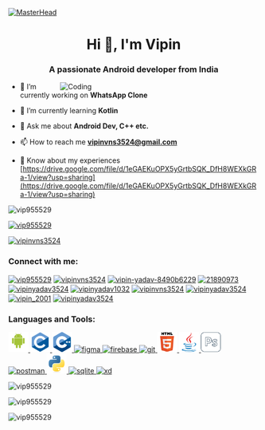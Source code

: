 [![MasterHead](https://1.bp.blogspot.com/-7A4WynwLsMw/XbBpCXG8fHI/AAAAAAAAMt4/uOa1bpLskYgrwGbllhSu2SDj_Mig8SXJQCLcBGAsYHQ/s1600/2000_600px.gif)](https://rishavchanda.io)
<h1 align="center">Hi 👋, I'm Vipin</h1>
<h3 align="center">A passionate Android developer from India</h3>
<img align="right" alt="Coding" width="400" src="https://cdn.dribbble.com/users/1162077/screenshots/3848914/programmer.gif">


- 🔭 I’m currently working on **WhatsApp Clone**

- 🌱 I’m currently learning **Kotlin**

- 💬 Ask me about **Android Dev, C++ etc.**

- 📫 How to reach me **vipinvns3524@gmail.com**

- 📄 Know about my experiences [https://drive.google.com/file/d/1eGAEKuOPX5yGrtbSQK_DfH8WEXkGRa-1/view?usp=sharing](https://drive.google.com/file/d/1eGAEKuOPX5yGrtbSQK_DfH8WEXkGRa-1/view?usp=sharing)

<p align="left"> <img src="https://komarev.com/ghpvc/?username=vip955529&label=Profile%20views&color=0e75b6&style=flat" alt="vip955529" /> </p>
<p align="left"> <a href="https://github.com/ryo-ma/github-profile-trophy"><img src="https://github-profile-trophy.vercel.app/?username=vip955529" alt="vip955529" /></a> </p>
<p align="left"> <a href="https://twitter.com/vipinvns3524" target="blank"><img src="https://img.shields.io/twitter/follow/vipinvns3524?logo=twitter&style=for-the-badge" alt="vipinvns3524" /></a> </p>

<h3 align="left">Connect with me:</h3>
<p align="left">
<a href="https://dev.to/vip955529" target="blank"><img align="center" src="https://raw.githubusercontent.com/rahuldkjain/github-profile-readme-generator/master/src/images/icons/Social/devto.svg" alt="vip955529" height="30" width="40" /></a>
<a href="https://twitter.com/vipinvns3524" target="blank"><img align="center" src="https://raw.githubusercontent.com/rahuldkjain/github-profile-readme-generator/master/src/images/icons/Social/twitter.svg" alt="vipinvns3524" height="30" width="40" /></a>
<a href="https://linkedin.com/in/vipin-yadav-8490b6229" target="blank"><img align="center" src="https://raw.githubusercontent.com/rahuldkjain/github-profile-readme-generator/master/src/images/icons/Social/linked-in-alt.svg" alt="vipin-yadav-8490b6229" height="30" width="40" /></a>
<a href="https://stackoverflow.com/users/21890973" target="blank"><img align="center" src="https://raw.githubusercontent.com/rahuldkjain/github-profile-readme-generator/master/src/images/icons/Social/stack-overflow.svg" alt="21890973" height="30" width="40" /></a>
<a href="https://kaggle.com/vipinyadav3524" target="blank"><img align="center" src="https://raw.githubusercontent.com/rahuldkjain/github-profile-readme-generator/master/src/images/icons/Social/kaggle.svg" alt="vipinyadav3524" height="30" width="40" /></a>
<a href="https://instagram.com/vipinyadav1032" target="blank"><img align="center" src="https://raw.githubusercontent.com/rahuldkjain/github-profile-readme-generator/master/src/images/icons/Social/instagram.svg" alt="vipinyadav1032" height="30" width="40" /></a>
<a href="https://www.codechef.com/users/vipinvns3524" target="blank"><img align="center" src="https://cdn.jsdelivr.net/npm/simple-icons@3.1.0/icons/codechef.svg" alt="vipinvns3524" height="30" width="40" /></a>
<a href="https://codeforces.com/profile/vipinyadav3524" target="blank"><img align="center" src="https://raw.githubusercontent.com/rahuldkjain/github-profile-readme-generator/master/src/images/icons/Social/codeforces.svg" alt="vipinyadav3524" height="30" width="40" /></a>
<a href="https://www.leetcode.com/vipin_2001" target="blank"><img align="center" src="https://raw.githubusercontent.com/rahuldkjain/github-profile-readme-generator/master/src/images/icons/Social/leet-code.svg" alt="vipin_2001" height="30" width="40" /></a>
<a href="https://auth.geeksforgeeks.org/user/vipinyadav3524" target="blank"><img align="center" src="https://raw.githubusercontent.com/rahuldkjain/github-profile-readme-generator/master/src/images/icons/Social/geeks-for-geeks.svg" alt="vipinyadav3524" height="30" width="40" /></a>
</p>

<h3 align="left">Languages and Tools:</h3>
<p align="left"> <a href="https://developer.android.com" target="_blank" rel="noreferrer"> <img src="https://raw.githubusercontent.com/devicons/devicon/master/icons/android/android-original-wordmark.svg" alt="android" width="40" height="40"/> </a> <a href="https://www.cprogramming.com/" target="_blank" rel="noreferrer"> <img src="https://raw.githubusercontent.com/devicons/devicon/master/icons/c/c-original.svg" alt="c" width="40" height="40"/> </a> <a href="https://www.w3schools.com/cpp/" target="_blank" rel="noreferrer"> <img src="https://raw.githubusercontent.com/devicons/devicon/master/icons/cplusplus/cplusplus-original.svg" alt="cplusplus" width="40" height="40"/> </a> <a href="https://www.figma.com/" target="_blank" rel="noreferrer"> <img src="https://www.vectorlogo.zone/logos/figma/figma-icon.svg" alt="figma" width="40" height="40"/> </a> <a href="https://firebase.google.com/" target="_blank" rel="noreferrer"> <img src="https://www.vectorlogo.zone/logos/firebase/firebase-icon.svg" alt="firebase" width="40" height="40"/> </a> <a href="https://git-scm.com/" target="_blank" rel="noreferrer"> <img src="https://www.vectorlogo.zone/logos/git-scm/git-scm-icon.svg" alt="git" width="40" height="40"/> </a> <a href="https://www.w3.org/html/" target="_blank" rel="noreferrer"> <img src="https://raw.githubusercontent.com/devicons/devicon/master/icons/html5/html5-original-wordmark.svg" alt="html5" width="40" height="40"/> </a> <a href="https://www.java.com" target="_blank" rel="noreferrer"> <img src="https://raw.githubusercontent.com/devicons/devicon/master/icons/java/java-original.svg" alt="java" width="40" height="40"/> </a> <a href="https://www.photoshop.com/en" target="_blank" rel="noreferrer"> <img src="https://raw.githubusercontent.com/devicons/devicon/master/icons/photoshop/photoshop-line.svg" alt="photoshop" width="40" height="40"/> </a> <a href="https://postman.com" target="_blank" rel="noreferrer"> <img src="https://www.vectorlogo.zone/logos/getpostman/getpostman-icon.svg" alt="postman" width="40" height="40"/> </a> <a href="https://www.python.org" target="_blank" rel="noreferrer"> <img src="https://raw.githubusercontent.com/devicons/devicon/master/icons/python/python-original.svg" alt="python" width="40" height="40"/> </a> <a href="https://www.sqlite.org/" target="_blank" rel="noreferrer"> <img src="https://www.vectorlogo.zone/logos/sqlite/sqlite-icon.svg" alt="sqlite" width="40" height="40"/> </a> <a href="https://www.adobe.com/products/xd.html" target="_blank" rel="noreferrer"> <img src="https://cdn.worldvectorlogo.com/logos/adobe-xd.svg" alt="xd" width="40" height="40"/> </a> </p>

<p><img src="https://github-readme-stats.vercel.app/api/top-langs?username=vip955529&show_icons=true&locale=en&layout=compact" alt="vip955529" /></p>

<p><img src="https://github-readme-stats.vercel.app/api?username=vip955529&show_icons=true&locale=en" alt="vip955529" /></p>

<p><img src="https://github-readme-streak-stats.herokuapp.com/?user=vip955529&" alt="vip955529" /></p>

